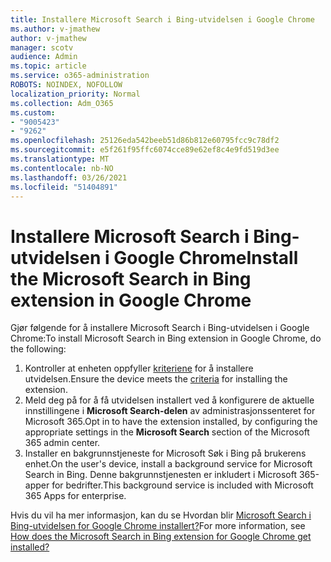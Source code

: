 ```yaml
---
title: Installere Microsoft Search i Bing-utvidelsen i Google Chrome
ms.author: v-jmathew
author: v-jmathew
manager: scotv
audience: Admin
ms.topic: article
ms.service: o365-administration
ROBOTS: NOINDEX, NOFOLLOW
localization_priority: Normal
ms.collection: Adm_O365
ms.custom:
- "9005423"
- "9262"
ms.openlocfilehash: 25126eda542beeb51d86b812e60795fcc9c78df2
ms.sourcegitcommit: e5f261f95ffc6074cce89e62ef8c4e9fd519d3ee
ms.translationtype: MT
ms.contentlocale: nb-NO
ms.lasthandoff: 03/26/2021
ms.locfileid: "51404891"
---
```

# <a name="install-the-microsoft-search-in-bing-extension-in-google-chrome"></a><span data-ttu-id="01bfa-102">Installere Microsoft Search i Bing-utvidelsen i Google Chrome</span><span class="sxs-lookup"><span data-stu-id="01bfa-102">Install the Microsoft Search in Bing extension in Google Chrome</span></span>

<span data-ttu-id="01bfa-103">Gjør følgende for å installere Microsoft Search i Bing-utvidelsen i Google Chrome:</span><span class="sxs-lookup"><span data-stu-id="01bfa-103">To install Microsoft Search in Bing extension in Google Chrome, do the following:</span></span>

1. <span data-ttu-id="01bfa-104">Kontroller at enheten oppfyller [kriteriene](https://go.microsoft.com/fwlink/?linkid=2152236) for å installere utvidelsen.</span><span class="sxs-lookup"><span data-stu-id="01bfa-104">Ensure the device meets the [criteria](https://go.microsoft.com/fwlink/?linkid=2152236) for installing the extension.</span></span>
2. <span data-ttu-id="01bfa-105">Meld deg på for å få utvidelsen installert ved å konfigurere de aktuelle innstillingene i **Microsoft Search-delen** av administrasjonssenteret for Microsoft 365.</span><span class="sxs-lookup"><span data-stu-id="01bfa-105">Opt in to have the extension installed, by configuring the appropriate settings in the **Microsoft Search** section of the Microsoft 365 admin center.</span></span>
3. <span data-ttu-id="01bfa-106">Installer en bakgrunnstjeneste for Microsoft Søk i Bing på brukerens enhet.</span><span class="sxs-lookup"><span data-stu-id="01bfa-106">On the user's device, install a background service for Microsoft Search in Bing.</span></span> <span data-ttu-id="01bfa-107">Denne bakgrunnstjenesten er inkludert i Microsoft 365-apper for bedrifter.</span><span class="sxs-lookup"><span data-stu-id="01bfa-107">This background service is included with Microsoft 365 Apps for enterprise.</span></span>

<span data-ttu-id="01bfa-108">Hvis du vil ha mer informasjon, kan du se Hvordan blir [Microsoft Search i Bing-utvidelsen for Google Chrome installert?](https://go.microsoft.com/fwlink/?linkid=2150992)</span><span class="sxs-lookup"><span data-stu-id="01bfa-108">For more information, see [How does the Microsoft Search in Bing extension for Google Chrome get installed?](https://go.microsoft.com/fwlink/?linkid=2150992)</span></span>
